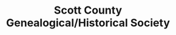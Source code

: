 ---
layout: repo
title: "Scott County Genealogical/Historical Society"
id: 23830
permalink: repos/23830/
---